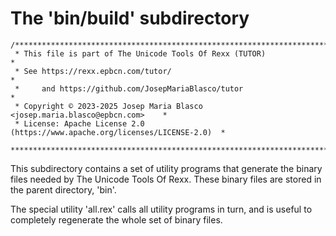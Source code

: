 # The 'bin/build' subdirectory

```
/******************************************************************************
 * This file is part of The Unicode Tools Of Rexx (TUTOR)                     *
 * See https://rexx.epbcn.com/tutor/                                          *
 *     and https://github.com/JosepMariaBlasco/tutor                          *
 * Copyright © 2023-2025 Josep Maria Blasco <josep.maria.blasco@epbcn.com>    *
 * License: Apache License 2.0 (https://www.apache.org/licenses/LICENSE-2.0)  *
 ******************************************************************************/
```

This subdirectory contains a set of utility programs that generate the binary files
needed by The Unicode Tools Of Rexx. These binary files are stored in the parent
directory, 'bin'.

The special utility 'all.rex' calls all utility programs in turn, and is useful
to completely regenerate the whole set of binary files.
